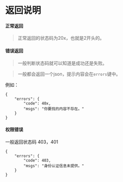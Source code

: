返回说明
====

#### 正常返回


> 正常返回的状态码为20x，也就是2开头的。

#### 错误返回


> 一般判断状态码就可以知道是成功还是失败。

> 一般都会返回一个json，提示内容会在`errors`键中。

例如：

```
{
    "errors": {
        "code": 40x,
        "msgs": "你要找的内容不存在。"
    }
}
```

#### 权限错误

一般返回状态码 403，401

```
{
    "errors": {
        "code": 403,
        "msgs": "身份认证信息未提供。"
    }
}
```


